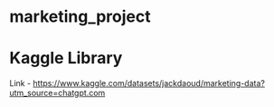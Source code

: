 # marketing_project

# Kaggle Library

Link - https://www.kaggle.com/datasets/jackdaoud/marketing-data?utm_source=chatgpt.com
